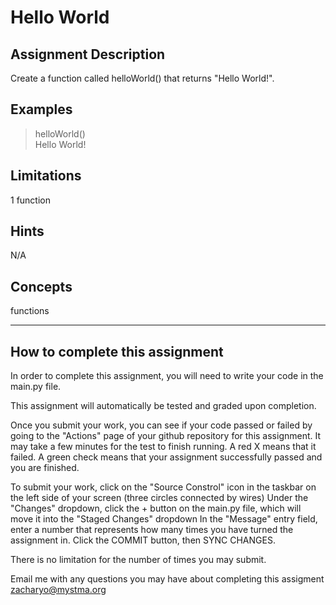 # **Hello World**  

## **Assignment Description**  
Create a function called helloWorld() that returns "Hello World!".

## **Examples**  
>helloWorld()  
Hello World!

## **Limitations**  
1 function

## **Hints**  
N/A

## **Concepts**  
functions  

---

## **How to complete this assignment**
In order to complete this assignment, you will need to write your code in the main.py file.

This assignment will automatically be tested and graded upon completion.

Once you submit your work, you can see if your code passed or failed by going to the "Actions" page of your github repository for this assignment. It may take a few minutes for the test to finish running. A red X means that it failed. A green check means that your assignment successfully passed and you are finished.

To submit your work, click on the "Source Constrol" icon in the taskbar on the left side of your screen (three circles connected by wires)
Under the "Changes" dropdown, click the + button on the main.py file, which will move it into the "Staged Changes" dropdown
In the "Message" entry field, enter a number that represents how many times you have turned the assignment in.
Click the COMMIT button, then SYNC CHANGES.

There is no limitation for the number of times you may submit.

Email me with any questions you may have about completing this assigment  
zacharyo@mystma.org
